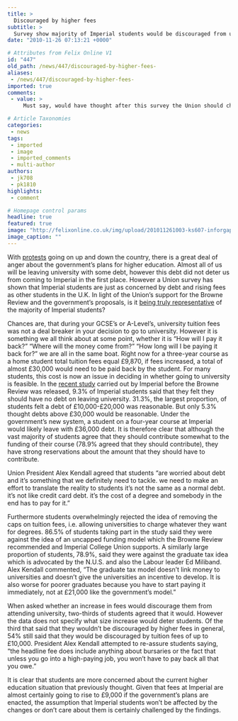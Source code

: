 ```yaml
---
title: >
  Discouraged by higher fees
subtitle: >
  Survey show majority of Imperial students would be discouraged from university by £10,000 tuition fees
date: "2010-11-26 07:13:21 +0000"

# Attributes from Felix Online V1
id: "447"
old_path: /news/447/discouraged-by-higher-fees-
aliases:
 - /news/447/discouraged-by-higher-fees-
imported: true
comments:
 - value: >
     Must say, would have thought after this survey the Union should change its stance and start officially joining the protest.,Yes - but Kendal is rather right wing, for a student. <br> <br>The position of union president has plenty of responsibilities - but the political opinions don't necessarily represent the student body. A counterpoint to this may be the NUS, which is arguably to the left of the students it represents. <br> <br>I'd still quite like it if the Union officially supported it, but I've got too much work to get too riled up about it. ,The questions being asked are biased towards a rejection of the Browne review proposals (i.e. 'Do you want more debt?' will inevitable lead to a 'No' response). Wider considerations must be taken into account, such as whether taxpayers agree that subsidising every degree is economically sustainable when the UK has such a vast deficit and almost £1 trillion national debt, and when there has been a dilution in the academic standard of degrees with the massive proliferation in c

# Article Taxonomies
categories:
 - news
tags:
 - imported
 - image
 - imported_comments
 - multi-author
authors:
 - jk708
 - pk1810
highlights:
 - comment

# Homepage control params
headline: true
featured: true
image: "http://felixonline.co.uk/img/upload/201011261003-ks607-inforgap.jpg"
image_caption: ""
---
```


With [protests](http://www.felixonline.co.uk/?article=452) going on up and down the country, there is a great deal of anger about the government’s plans for higher education. Almost all of us will be leaving university with some debt, however this debt did not deter us from coming to Imperial in the first place. However a Union survey has shown that Imperial students are just as concerned by debt and rising fees as other students in the U.K. In light of the Union’s support for the Browne Review and the government’s proposals, is it [being truly representative](http://www.imperialcollegeunion.org/news/union-council-vote-to-support-browne-review,422,ICUNS.html) of the majority of Imperial students?

Chances are, that during your GCSE’s or A-Level’s, university tuition fees was not a deal breaker in your decision to go to university. However it is something we all think about at some point, whether it is “How will I pay it back?” “Where will the money come from?” “How long will I be paying it back for?” we are all in the same boat. Right now for a three-year course as a home student total tuition fees equal £9,870, if fees increased, a total of almost £30,000 would need to be paid back by the student. For many students, this cost is now an issue in deciding in whether going to university is feasible. In the [recent study](http://www.imperialcollegeunion.org/news/browne-review-survey-analysis,426,ICUNS.html) carried out by Imperial before the Browne Review was released, 9.3% of Imperial students said that they felt they should have no debt on leaving university. 31.3%, the largest proportion, of students felt a debt of £10,000-£20,000 was reasonable. But only 5.3% thought debts above £30,000 would be reasonable. Under the government’s new system, a student on a four-year course at Imperial would likely leave with £36,000 debt. It is therefore clear that although the vast majority of students agree that they should contribute somewhat to the funding of their course (78.9% agreed that they should contribute), they have strong reservations about the amount that they should have to contribute.

Union President Alex Kendall agreed that students “are worried about debt and it’s something that we definitely need to tackle. we need to make an effort to translate the reality to students it’s not the same as a normal debt. it’s not like credit card debt. it’s the cost of a degree and somebody in the end has to pay for it.”

Furthermore students overwhelmingly rejected the idea of removing the caps on tuition fees, i.e. allowing universities to charge whatever they want for degrees. 86.5% of students taking part in the study said they were against the idea of an uncapped funding model which the Browne Review recommended and Imperial College Union supports. A similarly large proportion of students, 78.9%, said they were against the graduate tax idea which is advocated by the N.U.S. and also the Labour leader Ed Miliband. Alex Kendall commented, “The graduate tax model doesn’t link money to universities and doesn’t give the universities an incentive to develop. It is also worse for poorer graduates because you have to start paying it immediately, not at £21,000 like the government’s model.”

When asked whether an increase in fees would discourage them from attending university, two-thirds of students agreed that it would. However the data does not specify what size increase would deter students. Of the third that said that they wouldn’t be discouraged by higher fees in general, 54% still said that they would be discouraged by tuition fees of up to £10,000. President Alex Kendall attempted to re-assure students saying, “the headline fee does include anything about bursaries or the fact that unless you go into a high-paying job, you won’t have to pay back all that you owe.”

It is clear that students are more concerned about the current higher education situation that previously thought. Given that fees at Imperial are almost certainly going to rise to £9,000 if the government’s plans are enacted, the assumption that Imperial students won’t be affected by the changes or don’t care about them is certainly challenged by the findings.
